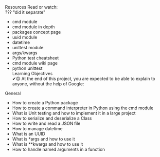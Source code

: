 Resources
Read or watch:<br>
???
"did it separate"
- cmd module<br>
- cmd module in depth<br>
- packages concept page<br>
- uuid module<br>
- datetime<br>
- unittest module<br>
- args/kwargs<br>
- Python test cheatsheet<br>
- cmd module wiki page<br>
- python unittest<br>
Learning Objectives<br>
✔😊 At the end of this project, you are expected to be able to explain to anyone, without the help of Google:<br>

General<br>
- How to create a Python package<br>
- How to create a command interpreter in Python using the cmd module<br>
- What is Unit testing and how to implement it in a large project<br>
- How to serialize and deserialize a Class<br>
- How to write and read a JSON file<br>
- How to manage datetime<br>
- What is an UUID<br>
- What is *args and how to use it<br>
- What is **kwargs and how to use it<br>
- How to handle named arguments in a function<br>
